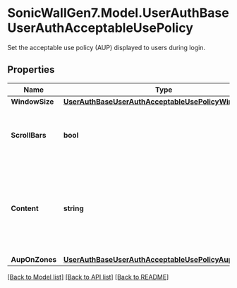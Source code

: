 # SonicWallGen7.Model.UserAuthBaseUserAuthAcceptableUsePolicy
Set the acceptable use policy (AUP) displayed to users during login.

## Properties

Name | Type | Description | Notes
------------ | ------------- | ------------- | -------------
**WindowSize** | [**UserAuthBaseUserAuthAcceptableUsePolicyWindowSize**](UserAuthBaseUserAuthAcceptableUsePolicyWindowSize.md) |  | [optional] 
**ScrollBars** | **bool** | Enable scroll bars on the acceptable use policy (AUP) window. | [optional] 
**Content** | **string** | Set the content for the acceptable use policy (AUP). * Set to null to represent an unconfigured state. | [optional] 
**AupOnZones** | [**UserAuthBaseUserAuthAcceptableUsePolicyAupOnZones**](UserAuthBaseUserAuthAcceptableUsePolicyAupOnZones.md) |  | [optional] 

[[Back to Model list]](../README.md#documentation-for-models) [[Back to API list]](../README.md#documentation-for-api-endpoints) [[Back to README]](../README.md)

